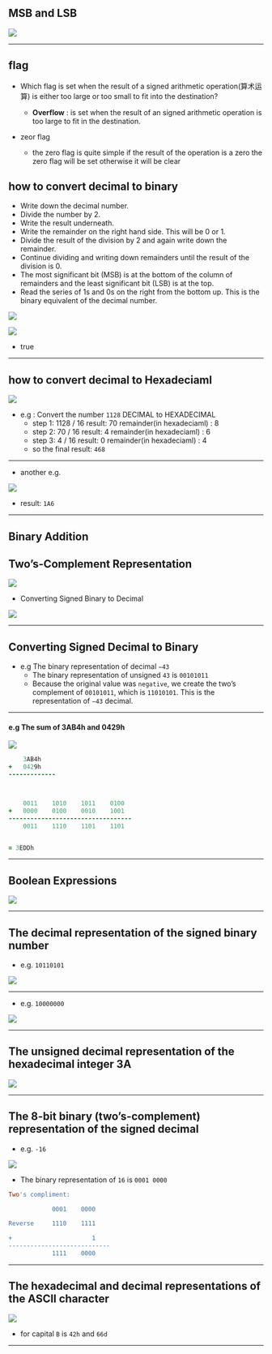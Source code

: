 ## MSB and LSB

![](img/2020-08-30-14-14-13.png)

---




## flag

- Which flag is set when the result of a signed arithmetic operation(算术运算) is either too large or 
  too small to fit into the destination?
  - **Overflow** : is set when the result of an signed arithmetic operation is too large to fit in the 
    destination.



- zeor flag
  - the zero flag is quite simple if the result of the operation is a zero the zero flag will 
    be set otherwise it will be clear





## how to convert decimal to binary

- Write down the decimal number.
- Divide the number by 2.
- Write the result underneath.
- Write the remainder on the right hand side. This will be 0 or 1.
- Divide the result of the division by 2 and again write down the remainder.
- Continue dividing and writing down remainders until the result of the division is 0.
- The most significant bit (MSB) is at the bottom of the column of remainders and the least significant 
  bit (LSB) is at the top.
- Read the series of 1s and 0s on the right from the bottom up. This is the binary equivalent of the 
  decimal number.


![](img/2020-08-28-15-36-22.png)


![](img/2020-08-28-15-52-20.png)

- true

---

## how to convert decimal to Hexadeciaml

![](img/2020-08-29-18-09-24.png)

- e.g : Convert the number `1128` DECIMAL to HEXADECIMAL
  - step 1:  1128 / 16       result: 70           remainder(in hexadeciaml) : 8
  - step 2:  70 / 16       result: 4           remainder(in hexadeciaml) : 6
  - step 3:  4 / 16       result: 0           remainder(in hexadeciaml) : 4
  - so the final result: `468`

---

- another e.g.
  
![](img/2020-08-29-18-13-29.png)

- result: `1A6`

---



## Binary Addition



## Two’s-Complement Representation

![](img/2020-08-29-18-37-09.png)


- Converting Signed Binary to Decimal

![](img/2020-08-29-18-38-40.png)

---



## Converting Signed Decimal to Binary

- e.g The binary representation of decimal `−43`
  - The binary representation of unsigned `43` is `00101011`
  - Because the original value was `negative`, we create the two’s complement of `00101011`,
    which is `11010101`. This is the representation of `−43` decimal.


---


#### e.g The sum of 3AB4h and 0429h

![](img/2020-08-30-14-01-22.png)


```ruby
    3AB4h
+   0429h
-------------



    0011    1010    1011    0100
+   0000    0100    0010    1001
----------------------------------
    0011    1110    1101    1101


= 3EDDh
```

---


## Boolean Expressions

![](img/2020-08-30-14-06-13.png)


---


## The decimal representation of the signed binary number

- e.g. `10110101`

![](img/2020-08-30-14-49-02.png)


---


- e.g. `10000000`

![](img/2020-08-30-14-50-36.png)

---


## The unsigned decimal representation of the hexadecimal integer 3A

![](img/2020-08-30-15-10-08.png)

---

## The 8-bit binary (two’s-complement) representation of the signed decimal

- e.g. `-16`

![](img/2020-08-30-15-05-45.png)

- The binary representation of `16` is `0001 0000`

```ruby
Two's compliment:

            0001    0000

Reverse     1110    1111

+                      1
----------------------------
            1111    0000
```

---


## The hexadecimal and decimal representations of the ASCII character


![](img/2020-08-30-15-25-04.png)

- for capital `B` is `42h` and `66d`

---



